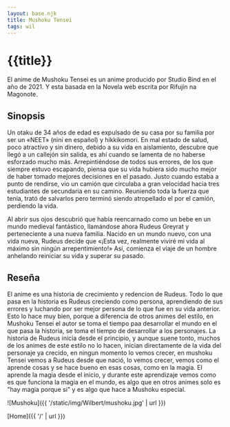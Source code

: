 ```yaml
---
layout: base.njk
title: Mushoku Tensei
tags: wil
---
```


# {{title}}

El anime de Mushoku Tensei es un anime producido por Studio Bind en el año de 2021. Y esta basada en la Novela web escrita por Rifujin na Magonote.

## Sinopsis

Un otaku de 34 años de edad es expulsado de su casa por su familia por ser un «NEET» (nini en español) y hikkikomori. En mal estado de salud, poco atractivo y sin dinero, debido a su vida en aislamiento, descubre que llegó a un callejón sin salida, es ahí cuando se lamenta de no haberse esforzado mucho más. Arrepintiéndose de todos sus errores, de los que siempre estuvo escapando, piensa que su vida hubiera sido mucho mejor de haber tomado mejores decisiones en el pasado. Justo cuando estaba a punto de rendirse, vio un camión que circulaba a gran velocidad hacia tres estudiantes de secundaria en su camino. Reuniendo toda la fuerza que tenía, trató de salvarlos pero terminó siendo atropellado el por el camión, perdiendo la vida.

Al abrir sus ojos descubrió que había reencarnado como un bebe en un mundo medieval fantástico, llamándose ahora Rudeus Greyrat y perteneciente a una nueva familia. Nacido en un mundo nuevo, con una vida nueva, Rudeus decide que «¡Esta vez, realmente viviré mi vida al máximo sin ningún arrepentimiento!» Así, comienza el viaje de un hombre anhelando reiniciar su vida y superar su pasado.

## Reseña

El anime es una historia de crecimiento y redencion de Rudeus. Todo lo que pasa en la historia es Rudeus creciendo como persona, aprendiendo de sus errores y luchando por ser mejor persona de lo que fue en su vida anterior. Esto lo hace muy bien, porque a diferencia de otros animes del estilo, en Mushoku Tensei el autor se toma el tiempo paa desarrollar el mundo en el que pasa la historia, se toma el tiempo de desarrollar a los personajes. La historia de Rudeus inicia desde el principio, y aunque suene tonto, muchos de los animes de este estilo no lo hacen, inician directamente de la vida del personaje ya crecido, en ningun momento lo vemos crecer, en mushoku Tensei vemos a Rudeus desde que nació, lo vemos crecer, vemos como el aprende cosas y se hace bueno en esas cosas, como en la magia. El aprende la magia desde el inicio, y durante este aprendizaje vemos como es que funciona la magia en el mundo, es algo que en otros animes solo es "hay magia porque si" y es algo que hace a Mushoku especial.

![Mushoku]({{ '/static/img/Wilbert/mushoku.jpg' | url }})

[Home]({{ '/' | url }})
